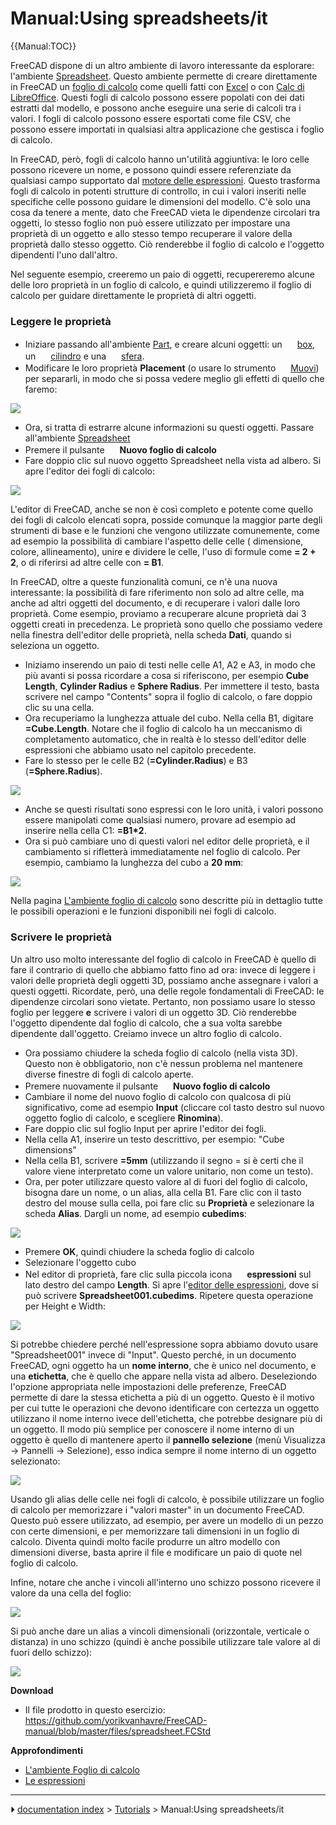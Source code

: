 # Manual:Using spreadsheets/it
{{Manual:TOC}}

FreeCAD dispone di un altro ambiente di lavoro interessante da esplorare: l\'ambiente [Spreadsheet](Spreadsheet_Workbench/it.md). Questo ambiente permette di creare direttamente in FreeCAD un [foglio di calcolo](https://en.wikipedia.org/wiki/Spreadsheet) come quelli fatti con [Excel](https://en.wikipedia.org/wiki/Microsoft_Excel) o con [Calc di LibreOffice](https://en.wikipedia.org/wiki/LibreOffice_Calc). Questi fogli di calcolo possono essere popolati con dei dati estratti dal modello, e possono anche eseguire una serie di calcoli tra i valori. I fogli di calcolo possono essere esportati come file CSV, che possono essere importati in qualsiasi altra applicazione che gestisca i foglio di calcolo.

In FreeCAD, però, fogli di calcolo hanno un\'utilità aggiuntiva: le loro celle possono ricevere un nome, e possono quindi essere referenziate da qualsiasi campo supportato dal [motore delle espressioni](Expressions/it.md). Questo trasforma fogli di calcolo in potenti strutture di controllo, in cui i valori inseriti nelle specifiche celle possono guidare le dimensioni del modello. C\'è solo una cosa da tenere a mente, dato che FreeCAD vieta le dipendenze circolari tra oggetti, lo stesso foglio non può essere utilizzato per impostare una proprietà di un oggetto e allo stesso tempo recuperare il valore della proprietà dallo stesso oggetto. Ciò renderebbe il foglio di calcolo e l\'oggetto dipendenti l\'uno dall\'altro.

Nel seguente esempio, creeremo un paio di oggetti, recupereremo alcune delle loro proprietà in un foglio di calcolo, e quindi utilizzeremo il foglio di calcolo per guidare direttamente le proprietà di altri oggetti.



### Leggere le proprietà 

-   Iniziare passando all\'ambiente [Part](Part_Workbench/it.md), e creare alcuni oggetti: un <img alt="" src=images/Part_Box.svg  style="width:16px;"> [box](Part_Box/it.md), un <img alt="" src=images/Part_Cylinder.svg  style="width:16px;"> [cilindro](Part_Cylinder/it.md) e una <img alt="" src=images/Part_Sphere.svg  style="width:16px;"> [sfera](Part_Sphere/it.md).
-   Modificare le loro proprietà **Placement** (o usare lo strumento <img alt="" src=images/Draft_Move.svg  style="width:16px;"> [Muovi](Draft_Move/it.md)) per separarli, in modo che si possa vedere meglio gli effetti di quello che faremo:

![](images/Exercise_spreadsheet_01.jpg )

-   Ora, si tratta di estrarre alcune informazioni su questi oggetti. Passare all\'ambiente [Spreadsheet](Spreadsheet_Workbench/it.md)
-   Premere il pulsante <img alt="" src=images/Spreadsheet_Create.png  style="width:16px;"> 
**Nuovo foglio di calcolo**
-   Fare doppio clic sul nuovo oggetto Spreadsheet nella vista ad albero. Si apre l\'editor dei fogli di calcolo:

![](images/Exercise_spreadsheet_02.jpg )

L\'editor di FreeCAD, anche se non è così completo e potente come quello dei fogli di calcolo elencati sopra, posside comunque la maggior parte degli strumenti di base e le funzioni che vengono utilizzate comunemente, come ad esempio la possibilità di cambiare l\'aspetto delle celle ( dimensione, colore, allineamento), unire e dividere le celle, l\'uso di formule come **= 2 + 2**, o di riferirsi ad altre celle con **= B1**.

In FreeCAD, oltre a queste funzionalità comuni, ce n\'è una nuova interessante: la possibilità di fare riferimento non solo ad altre celle, ma anche ad altri oggetti del documento, e di recuperare i valori dalle loro proprietà. Come esempio, proviamo a recuperare alcune proprietà dai 3 oggetti creati in precedenza. Le proprietà sono quello che possiamo vedere nella finestra dell\'editor delle proprietà, nella scheda **Dati**, quando si seleziona un oggetto.

-   Iniziamo inserendo un paio di testi nelle celle A1, A2 e A3, in modo che più avanti si possa ricordare a cosa si riferiscono, per esempio **Cube Length**, **Cylinder Radius** e **Sphere Radius**. Per immettere il testo, basta scrivere nel campo \"Contents\" sopra il foglio di calcolo, o fare doppio clic su una cella.
-   Ora recuperiamo la lunghezza attuale del cubo. Nella cella B1, digitare **=Cube.Length**. Notare che il foglio di calcolo ha un meccanismo di completamento automatico, che in realtà è lo stesso dell\'editor delle espressioni che abbiamo usato nel capitolo precedente.
-   Fare lo stesso per le celle B2 (**=Cylinder.Radius**) e B3 (**=Sphere.Radius**).

![](images/Exercise_spreadsheet_03.jpg )

-   Anche se questi risultati sono espressi con le loro unità, i valori possono essere manipolati come qualsiasi numero, provare ad esempio ad inserire nella cella C1: **=B1\*2**.
-   Ora si può cambiare uno di questi valori nel editor delle proprietà, e il cambiamento si rifletterà immediatamente nel foglio di calcolo. Per esempio, cambiamo la lunghezza del cubo a **20 mm**:

![](images/Exercise_spreadsheet_04.jpg )

Nella pagina [L\'ambiente foglio di calcolo](Spreadsheet_Workbench/it.md) sono descritte più in dettaglio tutte le possibili operazioni e le funzioni disponibili nei fogli di calcolo.



### Scrivere le proprietà 

Un altro uso molto interessante del foglio di calcolo in FreeCAD è quello di fare il contrario di quello che abbiamo fatto fino ad ora: invece di leggere i valori delle proprietà degli oggetti 3D, possiamo anche assegnare i valori a questi oggetti. Ricordate, però, una delle regole fondamentali di FreeCAD: le dipendenze circolari sono vietate. Pertanto, non possiamo usare lo stesso foglio per leggere **e** scrivere i valori di un oggetto 3D. Ciò renderebbe l\'oggetto dipendente dal foglio di calcolo, che a sua volta sarebbe dipendente dall\'oggetto. Creiamo invece un altro foglio di calcolo.

-   Ora possiamo chiudere la scheda foglio di calcolo (nella vista 3D). Questo non è obbligatorio, non c\'è nessun problema nel mantenere diverse finestre di fogli di calcolo aperte.
-   Premere nuovamente il pulsante <img alt="" src=images/Spreadsheet_Create.png  style="width:16px;"> 
**Nuovo foglio di calcolo**
-   Cambiare il nome del nuovo foglio di calcolo con qualcosa di più significativo, come ad esempio **Input** (cliccare col tasto destro sul nuovo oggetto foglio di calcolo, e scegliere **Rinomina**).
-   Fare doppio clic sul foglio Input per aprire l\'editor dei fogli.
-   Nella cella A1, inserire un testo descrittivo, per esempio: \"Cube dimensions\"
-   Nella cella B1, scrivere **=5mm** (utilizzando il segno = si è certi che il valore viene interpretato come un valore unitario, non come un testo).
-   Ora, per poter utilizzare questo valore al di fuori del foglio di calcolo, bisogna dare un nome, o un alias, alla cella B1. Fare clic con il tasto destro del mouse sulla cella, poi fare clic su **Proprietà** e selezionare la scheda **Alias**. Dargli un nome, ad esempio **cubedims**:

![](images/Exercise_spreadsheet_05.jpg )

-   Premere **OK**, quindi chiudere la scheda foglio di calcolo
-   Selezionare l\'oggetto cubo
-   Nel editor di proprietà, fare clic sulla piccola icona <img alt="" src=images/Bound-expression-unset.png  style="width:16px;"> **espressioni** sul lato destro del campo **Length**. Si apre l\'[editor delle espressioni](Expressions/it.md), dove si può scrivere **Spreadsheet001.cubedims**. Ripetere questa operazione per Height e Width:

![](images/Exercise_spreadsheet_06.jpg )

Si potrebbe chiedere perché nell\'espressione sopra abbiamo dovuto usare \"Spreadsheet001\" invece di \"Input\". Questo perché, in un documento FreeCAD, ogni oggetto ha un **nome interno**, che è unico nel documento, e una **etichetta**, che è quello che appare nella vista ad albero. Deseleziondo l\'opzione appropriata nelle impostazioni delle preferenze, FreeCAD permette di dare la stessa etichetta a più di un oggetto. Questo è il motivo per cui tutte le operazioni che devono identificare con certezza un oggetto utilizzano il nome interno ivece dell\'etichetta, che potrebbe designare più di un oggetto. Il modo più semplice per conoscere il nome interno di un oggetto è quello di mantenere aperto il **pannello selezione** (menù Visualizza → Pannelli → Selezione), esso indica sempre il nome interno di un oggetto selezionato:

![](images/Exercise_spreadsheet_07.jpg )

Usando gli alias delle celle nei fogli di calcolo, è possibile utilizzare un foglio di calcolo per memorizzare i \"valori master\" in un documento FreeCAD. Questo può essere utilizzato, ad esempio, per avere un modello di un pezzo con certe dimensioni, e per memorizzare tali dimensioni in un foglio di calcolo. Diventa quindi molto facile produrre un altro modello con dimensioni diverse, basta aprire il file e modificare un paio di quote nel foglio di calcolo.

Infine, notare che anche i vincoli all\'interno uno schizzo possono ricevere il valore da una cella del foglio:

![](images/Exercise_spreadsheet_08.jpg )

Si può anche dare un alias a vincoli dimensionali (orizzontale, verticale o distanza) in uno schizzo (quindi è anche possibile utilizzare tale valore al di fuori dello schizzo):

![](images/Exercise_spreadsheet_09.jpg )

**Download**

-   Il file prodotto in questo esercizio: <https://github.com/yorikvanhavre/FreeCAD-manual/blob/master/files/spreadsheet.FCStd>

**Approfondimenti**

-   [L\'ambiente Foglio di calcolo](Spreadsheet_Workbench/it.md)
-   [Le espressioni](Expressions/it.md)



---
⏵ [documentation index](../README.md) > [Tutorials](Category_Tutorials.md) > Manual:Using spreadsheets/it
